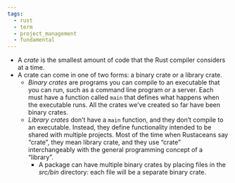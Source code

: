 ```yaml
---
tags:
  - rust
  - term
  - project_management
  - fundamental
---
```


- A _crate_ is the smallest amount of code that the Rust compiler considers at a time.
- A crate can come in one of two forms: a binary crate or a library crate.
	- _Binary crates_ are programs you can compile to an executable that you can run, such as a command line program or a server. Each must have a function called `main` that defines what happens when the executable runs. All the crates we’ve created so far have been binary crates.
	- _Library crates_ don’t have a `main` function, and they don’t compile to an executable. Instead, they define functionality intended to be shared with multiple projects. Most of the time when Rustaceans say “crate”, they mean library crate, and they use “crate” interchangeably with the general programming concept of a “library”.
		- A package can have multiple binary crates by placing files in the _src/bin_ directory: each file will be a separate binary crate.